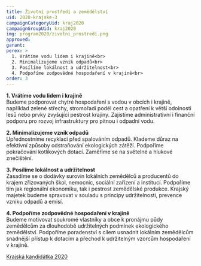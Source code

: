 ```yaml
---
title: Životní prostředí a zemědělství
uid: 2020-krajske-3
campaignCategoryUid: kraj2020
campaignGroupUid: kraj2020
img: program2020/zivotni_prostredi.png
approved:
garant:
perex: >
  1. Vrátíme vodu lidem i krajině<br>
  2. Minimalizujeme vznik odpadů<br>
  3. Posílíme lokálnost a udržitelnost<br>
  4. Podpoříme zodpovědné hospodaření v krajině<br>
order: 3
---
```


**1. Vrátíme vodu lidem i krajině**<br>
Budeme podporovat chytré hospodaření s vodou v obcích i krajině, například zelené střechy, stromořadí podél cest a opatření k větší odolnosti lesů nebo prvky zvyšující pestrost krajiny. Zajistíme administrativní i finanční podporu pro rozvoj infrastruktury pro pitnou i odpadní vodu.

**2. Minimalizujeme vznik odpadů**<br>
Upřednostníme recyklaci před spalováním odpadů. Klademe důraz na efektivní způsoby odstraňování ekologických zátěží. Podpoříme pokračování kotlíkových dotací. Zaměříme se na světelné a hlukové znečištění.

**3. Posílíme lokálnost a udržitelnost**<br>
Zasadíme se o dodávky surovin lokálních zemědělců a producentů do krajem zřizovaných škol, nemocnic, sociální zařízení a institucí. Podpoříme tím jak regionální ekonomiku, tak i pestrost zemědělské produkce. Krajský majetek budeme spravovat v souladu s principy udržitelnosti, prevence vzniku odpadů a emisí.

**4. Podpoříme zodpovědné hospodaření v krajině**<br>
Budeme motivovat soukromé vlastníky a obce k pronájmu půdy zemědělcům za dlouhodobě udržitelných podmínek ekologického zemědělství. Podpoříme poradenství s cílem usnadnit lokálním zemědělcům snadnější přístup k dotacím a přechod k udržitelným vzorcům hospodaření v krajině.

[Krajská kandidátka 2020](/volby/2020/krajske/)

